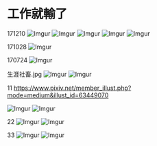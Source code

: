 # 工作就輸了
171210
![Imgur](https://i.imgur.com/xai3PKk.png)
![Imgur](https://i.imgur.com/k3PwIpx.png)
![Imgur](https://i.imgur.com/gi4Vbrq.png)
![Imgur](https://i.imgur.com/btTsjfJ.png)
![Imgur](https://i.imgur.com/yvNZvJ7.png)

171028
![Imgur](https://i.imgur.com/SdscYCB.jpg)

170724
![Imgur](http://i.imgur.com/LuQCYlZ.jpg)


生涯社畜.jpg
![Imgur](http://i.imgur.com/46TuNoj.jpg)
![Imgur](http://i.imgur.com/q6PYrkg.jpg)

11
https://www.pixiv.net/member_illust.php?mode=medium&illust_id=63449070

![Imgur](http://i.imgur.com/dn6XTGL.jpg)
![Imgur](http://i.imgur.com/2JwaKof.jpg)

22
![Imgur](http://i.imgur.com/iv6exxC.jpg)
![Imgur](http://i.imgur.com/Abv82XI.jpg)

33
![Imgur](http://i.imgur.com/6YauUFB.jpg)
![Imgur](https://i.imgur.com/OzbIftW.jpg)

